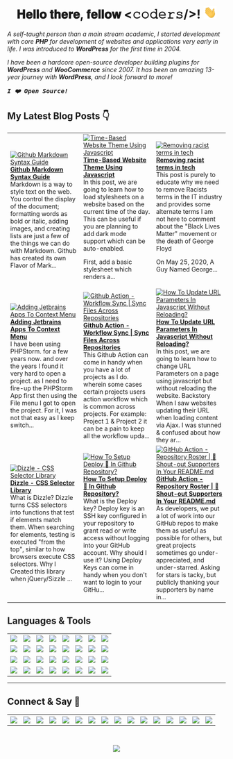 <h1 align="center"> 𝐇𝐞𝐥𝐥𝐨 𝐭𝐡𝐞𝐫𝐞, 𝐟𝐞𝐥𝐥𝐨𝐰 <𝚌𝚘𝚍𝚎𝚛𝚜/>! <img src="https://raw.githubusercontent.com/ABSphreak/ABSphreak/master/gifs/Hi.gif" width="30px"></h1>


_A self-taught person than a main stream academic, I started development with core **PHP** for development of websites and applications very early in life. I was introduced to **WordPress** for the first time in 2004._

_I have been a hardcore open-source developer building plugins for **WordPress** and **WooCommerce** since 2007. It has been an amazing 13-year journey with **WordPress**, and I look forward to more!_

___<samp align="center">I ❤️ Open Source!</samp>___


## My Latest Blog Posts 👇
<!-- HASHNODE_BLOG:START -->
<table><tr><td><a href="https://varunsridharan.hashnode.dev/github-markdown-syntax-guide-ckhhrps2i01clb0s150qk9495" title="Github Markdown Syntax Guide"><img src="https://cdn.hashnode.com/res/hashnode/image/upload/v1605362981730/wDYGLi6rK.png" alt="Github Markdown Syntax Guide"   /></a>
<a href="https://varunsridharan.hashnode.dev/github-markdown-syntax-guide-ckhhrps2i01clb0s150qk9495" title="Github Markdown Syntax Guide"><strong>Github Markdown Syntax Guide</strong></a>
<br/> Markdown is a way to style text on the web. You control the display of the document; formatting words as bold or italic, adding images, and creating lists are just a few of the things we can do with Markdown.
Github has created its own Flavor of Mark...</td><td><a href="https://varunsridharan.hashnode.dev/time-based-website-theme-using-javascript-ckhgbndh70b4szms159hthunm" title="Time-Based Website Theme Using Javascript"><img src="https://cdn.hashnode.com/res/hashnode/image/upload/v1605275197435/vSBRaAOQ9.jpeg" alt="Time-Based Website Theme Using Javascript"   /></a>
<a href="https://varunsridharan.hashnode.dev/time-based-website-theme-using-javascript-ckhgbndh70b4szms159hthunm" title="Time-Based Website Theme Using Javascript"><strong>Time-Based Website Theme Using Javascript</strong></a>
<br/> In this post, we are going to learn how to load stylesheets on a website based on the current time of the day.  This can be useful if you are planning to add dark mode support which can be auto-enabled. 

First, add a basic stylesheet which renders a...</td><td><a href="https://varunsridharan.hashnode.dev/removing-racist-terms-in-tech-ckhewwc4v06gk0js16hjlfp11" title="Removing racist terms in tech"><img src="https://cdn.hashnode.com/res/hashnode/image/upload/v1605189776764/ppbDa7vra.webp" alt="Removing racist terms in tech"   /></a>
<a href="https://varunsridharan.hashnode.dev/removing-racist-terms-in-tech-ckhewwc4v06gk0js16hjlfp11" title="Removing racist terms in tech"><strong>Removing racist terms in tech</strong></a>
<br/> This post is purely to educate why we need to remove Racists terms in the IT industry and provides some alternate terms
I am not here to comment about the "Black Lives Matter" movement or the death of George Floyd

On May 25, 2020, A Guy Named George...</td></tr><tr><td><a href="https://varunsridharan.hashnode.dev/adding-jetbrains-apps-to-context-menu-ckhdhivik008f0js1d2b56pgi" title="Adding Jetbrains Apps To Context Menu"><img src="https://cdn.hashnode.com/res/hashnode/image/upload/v1605103643663/mevK-S8HE.png" alt="Adding Jetbrains Apps To Context Menu"   /></a>
<a href="https://varunsridharan.hashnode.dev/adding-jetbrains-apps-to-context-menu-ckhdhivik008f0js1d2b56pgi" title="Adding Jetbrains Apps To Context Menu"><strong>Adding Jetbrains Apps To Context Menu</strong></a>
<br/> I have been using PHPStorm. for a few years now. and over the years I found it very hard to open a project.  as I need to fire-up the PHPStorm App first then using the File menu I got to open the project. 
For it, I was not that easy as I keep switch...</td><td><a href="https://varunsridharan.hashnode.dev/github-action-workflow-sync-or-sync-files-across-repositories-ckhbz49z00031tgs13zdk5ub5" title="Github Action - Workflow Sync | Sync Files Across Repositories"><img src="https://cdn.hashnode.com/res/hashnode/image/upload/v1605012562551/AIMwu7EWk.jpeg" alt="Github Action - Workflow Sync | Sync Files Across Repositories"   /></a>
<a href="https://varunsridharan.hashnode.dev/github-action-workflow-sync-or-sync-files-across-repositories-ckhbz49z00031tgs13zdk5ub5" title="Github Action - Workflow Sync | Sync Files Across Repositories"><strong>Github Action - Workflow Sync | Sync Files Across Repositories</strong></a>
<br/> This Github Action can come in handy when you have a lot of projects as I do. wherein some cases certain projects users action workflow which is common across projects. For example: Project 1 & Project 2 it can be a pain to keep all the workflow upda...</td><td><a href="https://varunsridharan.hashnode.dev/how-to-update-url-parameters-in-javascript-without-reloading-ckhalx1e500qoozs17a5x43dt" title="How To Update URL Parameters In Javascript Without Reloading?"><img src="https://cdn.hashnode.com/res/hashnode/image/upload/v1604927318112/kJmGedACm.jpeg" alt="How To Update URL Parameters In Javascript Without Reloading?"   /></a>
<a href="https://varunsridharan.hashnode.dev/how-to-update-url-parameters-in-javascript-without-reloading-ckhalx1e500qoozs17a5x43dt" title="How To Update URL Parameters In Javascript Without Reloading?"><strong>How To Update URL Parameters In Javascript Without Reloading?</strong></a>
<br/> In this post, we are going to learn how to change URL Parameters on a page using javascript but without reloading the website. 
Backstory
When I saw websites updating their URL when loading content via Ajax. I was stunned & confused about how they ar...</td></tr><tr><td><a href="https://varunsridharan.hashnode.dev/dizzle-css-selector-library-ckh93hgmr002zyes1dq7vh3tl" title="Dizzle - CSS Selector Library"><img src="https://cdn.hashnode.com/res/hashnode/image/upload/v1604840838840/0YqG-oJi7.jpeg" alt="Dizzle - CSS Selector Library"   /></a>
<a href="https://varunsridharan.hashnode.dev/dizzle-css-selector-library-ckh93hgmr002zyes1dq7vh3tl" title="Dizzle - CSS Selector Library"><strong>Dizzle - CSS Selector Library</strong></a>
<br/> What is Dizzle?
Dizzle turns CSS selectors into functions that test if elements match them. When searching for elements, testing is executed "from the top", similar to how browsers execute CSS selectors.
Why I Created this library when jQuery/Sizzle ...</td><td><a href="https://varunsridharan.hashnode.dev/how-to-setup-deploy-key-in-github-repository-ckh7odrjh04frras11zfx7uvd" title="How To Setup Deploy 🔑 In Github Repository?"><img src="https://cdn.hashnode.com/res/hashnode/image/upload/v1604752614935/ruLQIo7--.png" alt="How To Setup Deploy 🔑 In Github Repository?"   /></a>
<a href="https://varunsridharan.hashnode.dev/how-to-setup-deploy-key-in-github-repository-ckh7odrjh04frras11zfx7uvd" title="How To Setup Deploy 🔑 In Github Repository?"><strong>How To Setup Deploy 🔑 In Github Repository?</strong></a>
<br/> What is the Deploy key?
Deploy key is an SSH key configured in your repository to grant read or write access without logging into your GitHub account.
Why should I use it?
Using Deploy Keys can come in handy when you don't want to login to your GitHu...</td><td><a href="https://varunsridharan.hashnode.dev/github-action-repository-roster-or-shout-out-supporters-in-your-readme-ckh5uzb9j09rd39s19zk79clc" title="GitHub Action - Repository Roster | 📢 Shout-out Supporters In Your README.md"><img src="https://cdn.hashnode.com/res/hashnode/image/upload/v1604642132846/6_nBqebUr.jpeg" alt="GitHub Action - Repository Roster | 📢 Shout-out Supporters In Your README.md"   /></a>
<a href="https://varunsridharan.hashnode.dev/github-action-repository-roster-or-shout-out-supporters-in-your-readme-ckh5uzb9j09rd39s19zk79clc" title="GitHub Action - Repository Roster | 📢 Shout-out Supporters In Your README.md"><strong>GitHub Action - Repository Roster | 📢 Shout-out Supporters In Your README.md</strong></a>
<br/> As developers, we put a lot of work into our GitHub repos to make them as useful as possible for others, but great projects sometimes go under-appreciated, and under-starred. Asking for stars is tacky, but publicly thanking your supporters by name in...</td></tr></table>
<!-- HASHNODE_BLOG:END -->


## Languages & Tools
<table>
   <tr>
     <td><img src="https://devicon.dev/devicon.git/icons/php/php-original.svg" width="60"/></td>
     <td><img src="https://devicon.dev/devicon.git/icons/python/python-original-wordmark.svg" width="60"/></td>
     <td><img src="https://devicon.dev/devicon.git/icons/cakephp/cakephp-original-wordmark.svg" width="60"/></td>
     <td><img src="https://devicon.dev/devicon.git/icons/javascript/javascript-original.svg" width="60"/></td>
     <td><img src="https://devicon.dev/devicon.git/icons/android/android-original.svg" width="60"/></td>
     <td><img src="https://devicon.dev/devicon.git/icons/apache/apache-original-wordmark.svg" width="60"/></td>
     <td><img src="https://devicon.dev/devicon.git/icons/babel/babel-original.svg" width="60"/></td>
     <td><img src="https://devicon.dev/devicon.git/icons/backbonejs/backbonejs-original-wordmark.svg" width="60"/></td>
  </tr>
  <tr>
     <td><img src="https://devicon.dev/devicon.git/icons/bootstrap/bootstrap-plain-wordmark.svg" width="60"/></td>
     <td><img src="https://devicon.dev/devicon.git/icons/codeigniter/codeigniter-plain-wordmark.svg" width="60"/></td>
     <td><img src="https://devicon.dev/devicon.git/icons/debian/debian-original-wordmark.svg" width="60"/></td>
     <td><img src="https://devicon.dev/devicon.git/icons/docker/docker-original-wordmark.svg" width="60"/></td>
     <td><img src="https://devicon.dev/devicon.git/icons/firefox/firefox-original-wordmark.svg" width="60"/></td>
     <td><img src="https://devicon.dev/devicon.git/icons/chrome/chrome-original.svg" width="60"/></td>
     <td><img src="https://devicon.dev/devicon.git/icons/git/git-original.svg" width="60"/></td>
     <td><img src="https://devicon.dev/devicon.git/icons/github/github-original.svg" width="60"/></td>
</tr>
<tr>
     <td><img src="https://devicon.dev/devicon.git/icons/gulp/gulp-plain.svg" width="60"/></td>
     <td><img src="https://devicon.dev/devicon.git/icons/html5/html5-original.svg" width="60"/></td>
     <td><img src="https://devicon.dev/devicon.git/icons/illustrator/illustrator-plain.svg" width="60"/></td>
     <td><img src="https://devicon.dev/devicon.git/icons/jquery/jquery-original-wordmark.svg" width="60"/></td>
     <td><img src="https://devicon.dev/devicon.git/icons/linux/linux-original.svg" width="60"/></td>
     <td><img src="https://devicon.dev/devicon.git/icons/mysql/mysql-original-wordmark.svg" width="60"/></td>
     <td><img src="https://devicon.dev/devicon.git/icons/nginx/nginx-original.svg" width="60"/></td>
     <td><img src="https://devicon.dev/devicon.git/icons/nodejs/nodejs-original-wordmark.svg" width="60"/></td>
</tr>
<tr>
     <td><img src="https://devicon.dev/devicon.git/icons/npm/npm-original-wordmark.svg" width="60"/></td>
     <td><img src="https://devicon.dev/devicon.git/icons/photoshop/photoshop-plain.svg" width="60"/></td>
     <td><img src="https://devicon.dev/devicon.git/icons/phpstorm/phpstorm-original-wordmark.svg" width="60"/></td>
     <td><img src="https://devicon.dev/devicon.git/icons/sass/sass-original.svg" width="60"/></td>
     <td><img src="https://devicon.dev/devicon.git/icons/slack/slack-original.svg" width="60"/></td>
     <td><img src="https://devicon.dev/devicon.git/icons/ubuntu/ubuntu-plain-wordmark.svg" width="60"/></td>
     <td><img src="https://devicon.dev/devicon.git/icons/webpack/webpack-original.svg" width="60"/></td>
     <td><img src="https://devicon.dev/devicon.git/icons/wordpress/wordpress-original.svg" width="60"/></td>
   </tr>
</table>

---

## Connect & Say 👋
<table align="center">
  <tr>
    <td> <a href="https://sva.onl/twitter"><img align="center" width="25px" src="https://cdn.svarun.dev/social/twitter.svg"/></a></td>
<td> <a href="https://sva.onl/facebook"><img align="center" width="25px" src="https://cdn.svarun.dev/social/facebook.svg"/></a></td>
<td> <a href="https://sva.onl/gmail"><img align="center" width="25px" src="https://cdn.svarun.dev/social/gmail.svg"/></a></td>
<td> <a href="https://sva.onl/instagram"><img align="center" width="25px" src="https://cdn.svarun.dev/social/instagram.svg"/></a></td>
<td> <a href="https://sva.onl/paypal"><img align="center" width="25px" src="https://cdn.svarun.dev/social/paypal.svg"/></a></td>
<td> <a href="https://sva.onl/skype"><img align="center" width="25px" src="https://cdn.svarun.dev/social/skype.svg"/></a></td>
<td> <a href="https://sva.onl/envato"><img align="center" width="25px" src="https://cdn.svarun.dev/social/envato.svg"/></a></td>
<td> <a href="https://sva.onl/linkedin"><img align="center" width="25px" src="https://cdn.svarun.dev/social/linkedin.svg"/></a></td>
<td> <a href="https://sva.onl/messenger"><img align="center" width="25px" src="https://cdn.svarun.dev/social/messenger.svg"/></a></td>
<td> <a href="https://sva.onl/quora"><img align="center" width="25px" src="https://cdn.svarun.dev/social/quora.svg"/></a></td>
<td> <a href="https://sva.onl/reddit"><img align="center" width="25px" src="https://cdn.svarun.dev/social/reddit.svg"/></a></td>
<td> <a href="https://sva.onl/soundcloud"><img align="center" width="25px" src="https://cdn.svarun.dev/social/soundcloud.svg"/></a></td>
<td> <a href="https://sva.onl/spotify"><img align="center" width="25px" src="https://cdn.svarun.dev/social/spotify.svg"/></a></td>
<td> <a href="https://sva.onl/telegram"><img align="center" width="25px" src="https://cdn.svarun.dev/social/telegram.svg"/></a></td>
<td> <a href="https://sva.onl/wordpress"><img align="center" width="25px" src="https://cdn.svarun.dev/social/wordpress.svg"/></a></td>
<td> <a href="https://sva.onl/youtube"><img align="center" width="25px" src="https://cdn.svarun.dev/social/youtube.svg"/></a></td>
  </tr>
</table>

<br/>

<p align="center">
   <img src="https://s.w.org/style/images/codeispoetry.png"/>
</p>
